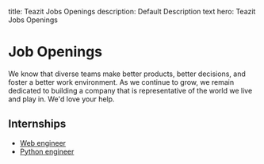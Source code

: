 title: Teazit Jobs Openings
description: Default Description text
hero: Teazit Jobs Openings

# Job Openings

We know that diverse teams make better products, better decisions, and foster a better work environment. As we continue to grow, we remain dedicated to building a company that is representative of the world we live and play in. We'd love your help.


## Internships

- [Web engineer](/jobs/web-engineer-intern)
- [Python engineer](/jobs/python-engineer-intern)
